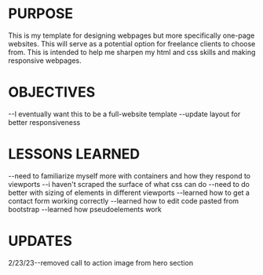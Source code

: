 <h1>PURPOSE</h1>
This is my template for designing webpages but more specifically one-page websites. This will serve as a potential option for freelance clients to choose from. This is intended to help me sharpen my html and css skills and making responsive webpages.
<h1>OBJECTIVES</h1>
--I eventually want this to be a full-website template
--update layout for better responsiveness 

<h1>LESSONS LEARNED</h1>
--need to familiarize myself more with containers and how they respond to viewports
--i haven't scraped the surface of what css can do
--need to do better with sizing of elements in different viewports
--learned how to get a contact form working correctly
--learned how to edit code pasted from bootstrap
--learned how pseudoelements work

<h1>UPDATES</h1>
2/23/23--removed call to action image from hero section